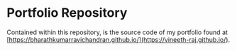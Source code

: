 # Portfolio Repository
Contained within this repository, is the source code of my portfolio found at [https://bharathkumarravichandran.github.io/](https://vineeth-raj.github.io/).
